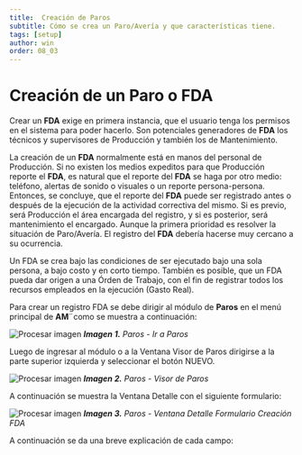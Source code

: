 ```yaml
---
title:  Creación de Paros
subtitle: Cómo se crea un Paro/Avería y que características tiene.
tags: [setup]
author: win
order: 08_03
---
```



# Creación de un Paro o FDA

Crear un  **FDA** exige en primera instancia, que el usuario tenga los permisos en el sistema para poder hacerlo. Son potenciales generadores de **FDA** los técnicos y supervisores de Producción y también los de Mantenimiento.

La creación de un  **FDA** normalmente está en manos del personal de Producción. Si no existen los medios expeditos para que Producción reporte el  **FDA**, es natural que el reporte del  **FDA** se haga por  otro medio: teléfono, alertas de sonido o visuales o un reporte persona-persona. Entonces, se concluye, que el reporte del  **FDA** puede ser registrado antes o después de   la   ejecución  de   la actividad correctiva del mismo.  Si es previo,  será Producción  el  área  encargada  del  registro,  y  si  es  posterior,  será  mantenimiento el encargado. Aunque la primera prioridad es resolver la situación de Paro/Avería. El registro del  **FDA** debería hacerse muy cercano a su ocurrencia.

Un FDA se crea bajo las condiciones de ser ejecutado bajo una sola persona, a bajo costo y en corto tiempo. También es posible, que un FDA pueda dar origen a una Órden de Trabajo, con el fin de registrar todos los recursos empleados en la ejecución (Gasto Real).

Para crear un registro FDA se debe dirigir al módulo de **Paros** en el menú principal de **AM**¨como se muestra a continuación:


![Procesar imagen](https://ayuda.winsoftware.com.co/assets/images/cap08/chp08_img01.png)
_**Imagen 1.** Paros - Ir a Paros_

Luego de ingresar al módulo o a la Ventana Visor de Paros dirigirse a la parte superior izquierda y seleccionar el botón  <a class="btn white">NUEVO</a>. 


![Procesar imagen](https://ayuda.winsoftware.com.co/assets/images/cap08/chp08_img02.png)
_**Imagen 2.** Paros - Visor de Paros_

A continuación se muestra la Ventana Detalle con el siguiente formulario:  


![Procesar imagen](https://ayuda.winsoftware.com.co/assets/images/cap08/chp08_img02.png)
_**Imagen 3.** Paros - Ventana Detalle Formulario Creación FDA_

A continuación se da una breve explicación de cada campo:

